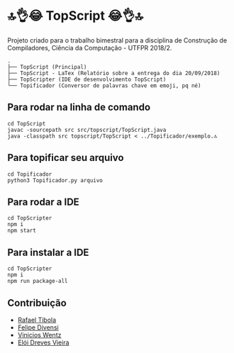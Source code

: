 # 🔝👌😂 TopScript 😂👌🔝

Projeto criado para o trabalho bimestral para a disciplina de Construção de Compiladores, Ciência da Computação - UTFPR 2018/2.

```
.
├── TopScript (Principal)
├── TopScript - LaTex (Relatório sobre a entrega do dia 20/09/2018)
├── TopScripter (IDE de desenvolvimento TopScript)
└── Topificador (Conversor de palavras chave em emoji, pq né)

```

## Para rodar na linha de comando
```
cd TopScript
javac -sourcepath src src/topscript/TopScript.java
java -classpath src topscript/TopScript < ../Topificador/exemplo.🔝
```

## Para topificar seu arquivo
```
cd Topificador
python3 Topificador.py arquivo
```

## Para rodar a IDE
```
cd TopScripter
npm i
npm start
```

## Para instalar a IDE
```
cd TopScripter
npm i
npm run package-all
```

## Contribuição
* [Rafael Tibola](https://github.com/tibola)
* [Felipe Divensi](https://github.com/divensi)
* [Vinicios Wentz](https://github.com/whoisvinicios)
* [Elói Dreves Vieira](https://github.com/eDreves)